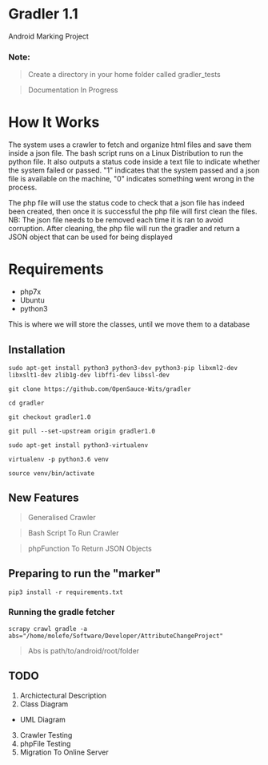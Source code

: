 # Gradler 1.1
Android Marking Project

### Note:
> Create a directory in your home folder called gradler_tests

> Documentation In Progress



# How It Works
The system uses a crawler to fetch and organize html files and save them inside a json file.
The bash script runs on a Linux Distribution to run the python file. It also outputs a status code inside a text file to indicate whether the system failed or passed. "1" indicates that the system passed and a json file is available on the machine, "0" indicates something went wrong in the process.

The php file will use the status code to check that a json file has indeed been created, then once it is successful the php file will first clean the files. NB: The json file needs to be removed each time it is ran to avoid corruption.
After cleaning, the php file will run the gradler and return a JSON object that can be used for being displayed

# Requirements
+ php7x
+ Ubuntu
+ python3

This is where we will store the classes, until we move them to a database
## Installation
`sudo apt-get install python3 python3-dev python3-pip libxml2-dev libxslt1-dev zlib1g-dev libffi-dev libssl-dev`

`git clone https://github.com/OpenSauce-Wits/gradler`

`cd gradler`

`git checkout gradler1.0`

`git pull --set-upstream origin gradler1.0`

`sudo apt-get install python3-virtualenv`

`virtualenv -p python3.6 venv`

`source venv/bin/activate`

## New Features

> Generalised Crawler

> Bash Script To Run Crawler

> phpFunction To Return JSON Objects



## Preparing to run the "marker"
`pip3 install -r requirements.txt`

### Running the gradle fetcher
`scrapy crawl gradle -a abs="/home/molefe/Software/Developer/AttributeChangeProject"`
> Abs is path/to/android/root/folder


## TODO
1. Archictectural Description
2. Class Diagram
 + UML Diagram
3. Crawler Testing 
4. phpFile Testing
5. Migration To Online Server



